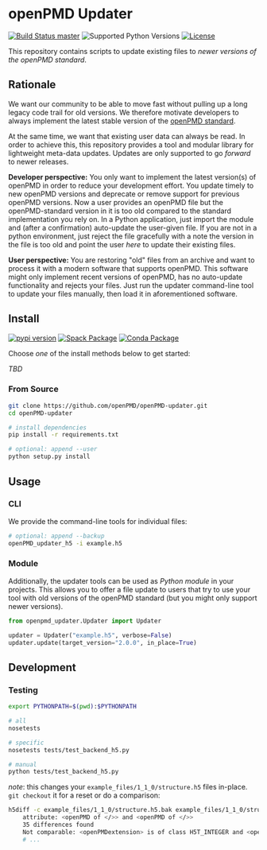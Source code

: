# openPMD Updater

[![Build Status `master`](https://img.shields.io/travis/openPMD/openPMD-updater/master.svg?label=master)](https://travis-ci.org/openPMD/openPMD-updater/branches)
![Supported Python Versions](https://img.shields.io/pypi/pyversions/openPMD-updater.svg)
[![License](https://img.shields.io/badge/license-ISC-blue.svg)](https://opensource.org/licenses/ISC)

This repository contains scripts to update existing files to *newer versions of the openPMD standard*.


## Rationale

We want our community to be able to move fast without pulling up a long legacy code trail for old versions.
We therefore motivate developers to always implement the latest stable version of the [openPMD standard](https://github.com/openPMD/openPMD-standard).

At the same time, we want that existing user data can always be read.
In order to achieve this, this repository provides a tool and modular library for lightweight meta-data updates.
Updates are only supported to go *forward* to newer releases.

**Developer perspective:** You only want to implement the latest version(s) of openPMD in order to reduce your development effort.
You update timely to new openPMD versions and deprecate or remove support for previous openPMD versions.
Now a user provides an openPMD file but the openPMD-standard version in it is too old compared to the standard implementation you rely on.
In a Python application, just import the module and (after a confirmation) auto-update the user-given file.
If you are not in a python environment, just reject the file gracefully with a note the version in the file is too old and point the user *here* to update their existing files.

**User perspective:** You are restoring "old" files from an archive and want to process it with a modern software that supports openPMD.
This software might only implement recent versions of openPMD, has no auto-update functionality and rejects your files.
Just run the updater command-line tool to update your files manually, then load it in aforementioned software.

## Install

[![pypi version](https://img.shields.io/pypi/v/openPMD-updater.svg)](https://pypi.python.org/pypi/openPMD-updater)
[![Spack Package](https://img.shields.io/badge/spack-py--openpmd--updater-blue.svg)](https://spack.io)
[![Conda Package](https://anaconda.org/ax3l/openpmd_updater/badges/version.svg)](https://anaconda.org/ax3l/updater)

Choose *one* of the install methods below to get started:

*TBD*

### From Source

```bash
git clone https://github.com/openPMD/openPMD-updater.git
cd openPMD-updater

# install dependencies
pip install -r requirements.txt

# optional: append --user
python setup.py install
```

## Usage

### CLI

We provide the command-line tools for individual files:

```bash
# optional: append --backup
openPMD_updater_h5 -i example.h5
```

### Module

Additionally, the updater tools can be used as *Python module* in your projects.
This allows you to offer a file update to users that try to use your tool with old versions of the openPMD standard (but you might only support newer versions).

```python
from openpmd_updater.Updater import Updater

updater = Updater("example.h5", verbose=False)
updater.update(target_version="2.0.0", in_place=True)

```

## Development

### Testing

```bash
export PYTHONPATH=$(pwd):$PYTHONPATH

# all
nosetests

# specific
nosetests tests/test_backend_h5.py

# manual
python tests/test_backend_h5.py
```

*note*: this changes your `example_files/1_1_0/structure.h5` files in-place.
`git checkout` it for a reset or do a comparison:

```bash
h5diff -c example_files/1_1_0/structure.h5.bak example_files/1_1_0/structure.h5
    attribute: <openPMD of </>> and <openPMD of </>>
    35 differences found
    Not comparable: <openPMDextension> is of class H5T_INTEGER and <openPMDextension> is of class H5T_STRING
    # ...
```

